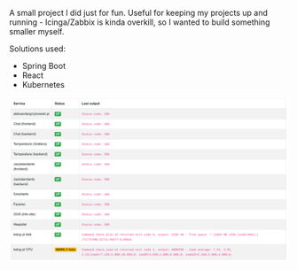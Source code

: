 A small project I did just for fun. Useful for keeping my projects up and running - Icinga/Zabbix is kinda overkill, so I wanted to build something smaller myself.

Solutions used:
* Spring Boot
* React
* Kubernetes

![Screenshot 1](screenshot.png)
